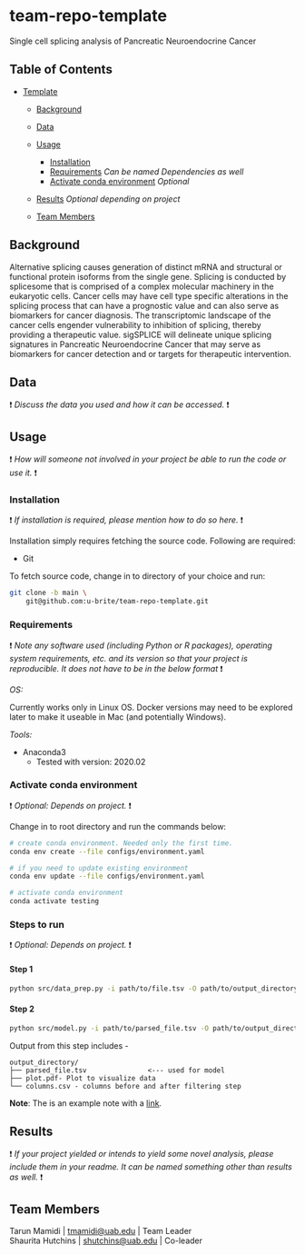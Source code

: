 # team-repo-template
Single cell splicing analysis of Pancreatic Neuroendocrine Cancer

## Table of Contents

- [Template](#team-repo-template)
    - [Background](#Background)
    - [Data](#data)
    - [Usage](#usage)
        - [Installation](#installation)
        - [Requirements](#requirements) _Can be named Dependencies as well_
        - [Activate conda environment](#activate-conda-environment) _Optional_
 
    - [Results](#results) _Optional depending on project_
    - [Team Members](#team-members)

## Background
Alternative splicing causes generation of distinct mRNA and structural or functional protein isoforms from the single gene. Splicing is conducted by splicesome that is comprised of a complex molecular machinery in the eukaryotic cells. Cancer cells may have cell type specific alterations in the splicing process that can have a prognostic value and can also serve as biomarkers for cancer diagnosis. The transcriptomic landscape of the cancer cells engender vulnerability to inhibition of splicing, thereby providing a therapeutic value. sigSPLICE will delineate unique splicing signatures in Pancreatic Neuroendocrine Cancer that may serve as biomarkers for cancer detection and or targets for therapeutic intervention. 

## Data

:exclamation: _Discuss the data you used and how it can be accessed._ :exclamation:

## Usage

:exclamation: _How will someone not involved in your project be able to run the code or use it._ :exclamation:

### Installation

:exclamation: _If installation is required, please mention how to do so here._ :exclamation:

Installation simply requires fetching the source code. Following are required:

- Git

To fetch source code, change in to directory of your choice and run:

```sh
git clone -b main \
    git@github.com:u-brite/team-repo-template.git
```

### Requirements
:exclamation: _Note any software used (including Python or R packages), operating system requirements, etc. and its version so that your project is reproducible. It does not have to be in the below format_ :exclamation:

*OS:*

Currently works only in Linux OS. Docker versions may need to be explored later to make it useable in Mac (and
potentially Windows).

*Tools:*

- Anaconda3
    - Tested with version: 2020.02

### Activate conda environment
:exclamation: _Optional: Depends on project._ :exclamation:

Change in to root directory and run the commands below:

```sh
# create conda environment. Needed only the first time.
conda env create --file configs/environment.yaml

# if you need to update existing environment
conda env update --file configs/environment.yaml

# activate conda environment
conda activate testing
```

### Steps to run
:exclamation: _Optional: Depends on project._ :exclamation:

#### Step 1

```sh
python src/data_prep.py -i path/to/file.tsv -O path/to/output_directory
```

#### Step 2

```sh
python src/model.py -i path/to/parsed_file.tsv -O path/to/output_directory
```

Output from this step includes -

```directory
output_directory/
├── parsed_file.tsv               <--- used for model
├── plot.pdf- Plot to visualize data
└── columns.csv - columns before and after filtering step

```

**Note**: The is an example note with a [link](https://github.com/u-brite/team-repo-template).


## Results
:exclamation: _If your project yielded or intends to yield some novel analysis, please include them in your readme. It can be named something other than results as well._ :exclamation:

## Team Members

Tarun Mamidi | tmamidi@uab.edu | Team Leader  
Shaurita Hutchins | shutchins@uab.edu | Co-leader
